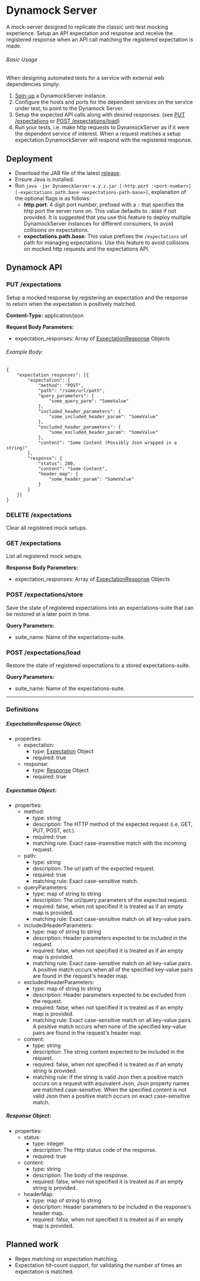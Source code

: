 # Dynamock Server
A mock-server designed to replicate the classic unit-test mocking experience. Setup an API expectation and response and receive the registered response when an API call matching the registered expectation is made. 

###### Basic Usage
When designing automated tests for a service with external web dependencies simply:
1. [Spin-up](#deployment) a DynamockServer instance.
1. Configure the hosts and ports for the dependent services on the service under test, to point to the Dynamock Server.
1. Setup the expected API calls along with desired responses. (see [PUT /expectations](#put-expectations) or [POST /expectations/load](#post-expectationsload))
1. Run your tests, i.e. make http requests to DynamockServer as if it were the dependent service of interest. When a request matches a setup expectation DynamockServer will respond with the registered response. 

## Deployment
- Download the JAR file of the latest [release](releases/README.md).
- Ensure Java is installed.
- Run `java -jar DynamockServer-x.y.z.jar [-http.port :<port-number>] [-expectations.path.base <expectations-path-base>]`, explanation of the optional flags is as follows:
    - **http.port**: 4 digit port number, prefixed with a `:` that specifies the http port the server runs on. This value defaults to `:8888` if not provided. It is suggested that you use this feature to deploy multiple DynamockServer instances for different consumers, to avoid collisions on expectations. 
    - **expectations.path.base**: This value prefixes the `/expectations` url path for managing expectations. Use this feature to avoid collisions on mocked http requests and the expectations API.  

## Dynamock API

### PUT <expectations-path-base>/expectations
Setup a mocked response by registering an expectation and the response to return when the expectation is positively matched. 

**Content-Type:** application/json

**Request Body Parameters:**
- expectation_responses: Array of [ExpectationResponse](#expectationresponse-object) Objects

###### Example Body:

    {
        "expectation_responses": [{
            "expectation": {
                "method": "POST",
                "path": "/some/url/path",
                "query_parameters": {
                    "some_query_parm": "SomeValue"
                },
                "included_header_parameters": {
                    "some_included_header_param": "SomeValue"
                },
                "excluded_header_parameters": {
                    "some_excluded_header_param": "SomeValue"
                },
                "content": "Some Content (Possibly Json wrapped in a string)"
            },
            "response": {
                "status": 200,
                "content": "Some Content",
                "header_map": {
                    "some_header_param": "SomeValue"
                }
            }
        }]
    }

### DELETE <expectations-path-base>/expectations
Clear all registered mock setups.

### GET <expectations-path-base>/expectations
List all registered mock setups.

**Response Body Parameters:**
- expectation_responses: Array of [ExpectationResponse](#expectationresponse-object) Objects

### POST <expectations-path-base>/expectations/store
Save the state of registered expectations into an expectations-suite that can be restored at a later point in time.

**Query Parameters:**
- suite_name: Name of the expectations-suite.

### POST <expectations-path-base>/expectations/load
Restore the state of registered expectations to a stored expectations-suite.

**Query Parameters:**
- suite_name: Name of the expectations-suite.

----------------------------------------------

### Definitions
##### ExpectationResponse Object:
- properties:
    - expectation:
        - type: [Expectation](#expectation-object) Object
        - required: true
    - response:
        - type: [Response](#response-object) Object
        - required: true

##### Expectation Object:
- properties:
    - method:
        - type: string
        - description: The HTTP method of the expected request (i.e. GET, PUT, POST, ect.).
        - required: true
        - matching rule: Exact case-insensitive match with the incoming request. 
    - path:
        - type: string
        - description: The url path of the expected request.
        - required: true
        - matching rule: Exact case-sensitive match.
    - queryParameters:
        - type: map of string to string
        - description: The url/query parameters of the expected request.
        - required: false, when not specified it is treated as if an empty map is provided.
        - matching rule: Exact case-sensitive match on all key-value pairs.
    - includedHeaderParameters:
        - type: map of string to string
        - description: Header parameters expected to be included in the request.
        - required: false, when not specified it is treated as if an empty map is provided.
        - matching rule: Exact case-sensitive match on all key-value pairs. A positive match occurs when all of the specified key-value pairs are found in the request's header map.
    - excludedHeaderParameters:
        - type: map of string to string
        - description: Header parameters expected to be excluded from the request.
        - required: false, when not specified it is treated as if an empty map is provided.
        - matching rule: Exact case-sensitive match on all key-value pairs. A positive match occurs when none of the specified key-value pairs are found in the request's header map.
    - content:
        - type: string
        - description: The string content expected to be included in the request.
        - required: false, when not specified it is treated as if an empty string is provided.
        - matching rule: If the string is valid Json then a positive match occurs on a request with equivalent Json, Json property names are matched case-sensitive. When the specified content is not valid Json then a positive match occurs on exact case-sensitive match.
        
##### Response Object:
- properties:
    - status:
        - type: integer
        - description: The Http status code of the response. 
        - required: true
    - content:
        - type: string
        - description: The body of the response.
        - required: false, when not specified it is treated as if an empty string is provided.
    - headerMap:
        - type: map of string to string
        - description: Header parameters to be included in the response's header map.
        - required: false, when not specified it is treated as if an empty map is provided.

## Planned work
- Regex matching on expectation matching.
- Expectation hit-count support, for validating the number of times an expectation is matched.
